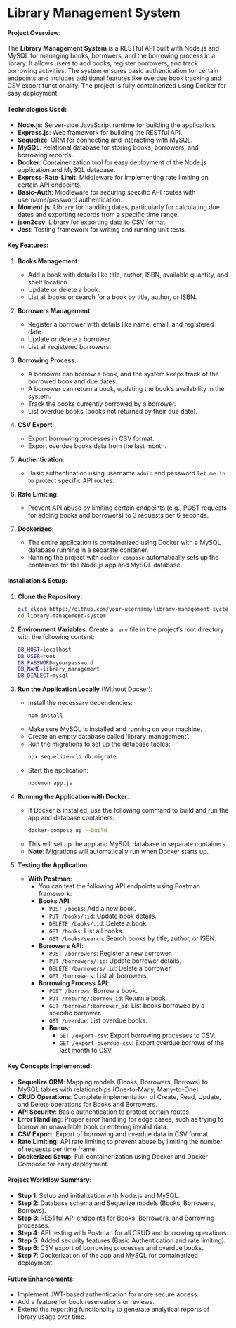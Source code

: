
# Library Management System

#### **Project Overview**:
The **Library Management System** is a RESTful API built with Node.js and MySQL for managing books, borrowers, and the borrowing process in a library. It allows users to add books, register borrowers, and track borrowing activities. The system ensures basic authentication for certain endpoints and includes additional features like overdue book tracking and CSV export functionality. The project is fully containerized using Docker for easy deployment.

#### **Technologies Used**:
- **Node.js**: Server-side JavaScript runtime for building the application.
- **Express.js**: Web framework for building the RESTful API.
- **Sequelize**: ORM for connecting and interacting with MySQL.
- **MySQL**: Relational database for storing books, borrowers, and borrowing records.
- **Docker**: Containerization tool for easy deployment of the Node.js application and MySQL database.
- **Express-Rate-Limit**: Middleware for implementing rate limiting on certain API endpoints.
- **Basic-Auth**: Middleware for securing specific API routes with username/password authentication.
- **Moment.js**: Library for handling dates, particularly for calculating due dates and exporting records from a specific time range.
- **json2csv**: Library for exporting data to CSV format.
- **Jest**: Testing framework for writing and running unit tests.

#### **Key Features**:
1. **Books Management**:
   - Add a book with details like title, author, ISBN, available quantity, and shelf location.
   - Update or delete a book.
   - List all books or search for a book by title, author, or ISBN.

2. **Borrowers Management**:
   - Register a borrower with details like name, email, and registered date.
   - Update or delete a borrower.
   - List all registered borrowers.

3. **Borrowing Process**:
   - A borrower can borrow a book, and the system keeps track of the borrowed book and due dates.
   - A borrower can return a book, updating the book’s availability in the system.
   - Track the books currently borrowed by a borrower.
   - List overdue books (books not returned by their due date).

4. **CSV Export**:
   - Export borrowing processes in CSV format.
   - Export overdue books data from the last month.

5. **Authentication**:
   - Basic authentication using username `admin` and password `let.me.in` to protect specific API routes.

6. **Rate Limiting**:
   - Prevent API abuse by limiting certain endpoints (e.g., POST requests for adding books and borrowers) to 3 requests per 6 seconds.

7. **Dockerized**:
   - The entire application is containerized using Docker with a MySQL database running in a separate container.
   - Running the project with `docker-compose` automatically sets up the containers for the Node.js app and MySQL database.


#### **Installation & Setup**:

1. **Clone the Repository**:
   ```bash
   git clone https://github.com/your-username/library-management-system.git
   cd library-management-system
   ```

2. **Environment Variables**:
   Create a `.env` file in the project’s root directory with the following content:
   ```bash
   DB_HOST=localhost
   DB_USER=root
   DB_PASSWORD=yourpassword
   DB_NAME=library_management
   DB_DIALECT=mysql
   ```

3. **Run the Application Locally** (Without Docker):
   - Install the necessary dependencies:
     ```bash
     npm install
     ```
   - Make sure MySQL is installed and running on your machine.
   - Create an empty database called 'library_management'.
   - Run the migrations to set up the database tables:
     ```bash
     npx sequelize-cli db:migrate
     ```
   - Start the application:
     ```bash
     nodemon app.js
     ```

4. **Running the Application with Docker**:
   - If Docker is installed, use the following command to build and run the app and database containers:
     ```bash
     docker-compose up --build
     ```
   - This will set up the app and MySQL database in separate containers.
   - **Note**: Migrations will automatically run when Docker starts up.

5. **Testing the Application**:
   - **With Postman**:
     - You can test the following API endpoints using Postman framework:
     - **Books API**:
       - `POST /books`: Add a new book.
       - `PUT /books/:id`: Update book details.
       - `DELETE /books/:id`: Delete a book.
       - `GET /books`: List all books.
       - `GET /books/search`: Search books by title, author, or ISBN.
     - **Borrowers API**:
       - `POST /borrowers`: Register a new borrower.
       - `PUT /borrowers/:id`: Update borrower details.
       - `DELETE /borrowers/:id`: Delete a borrower.
       - `GET /borrowers`: List all borrowers.
     - **Borrowing Process API**:
       - `POST /borrows`: Borrow a book.
       - `PUT /returns/:borrow_id`: Return a book.
       - `GET /borrows/:borrower_id`: List books borrowed by a specific borrower.
       - `GET /overdue`: List overdue books.
       - **Bonus**:
         - `GET /export-csv`: Export borrowing processes to CSV.
         - `GET /export-overdue-csv`: Export overdue borrows of the last month to CSV.

#### **Key Concepts Implemented**:
- **Sequelize ORM**: Mapping models (Books, Borrowers, Borrows) to MySQL tables with relationships (One-to-Many, Many-to-One).
- **CRUD Operations**: Complete implementation of Create, Read, Update, and Delete operations for Books and Borrowers.
- **API Security**: Basic authentication to protect certain routes.
- **Error Handling**: Proper error handling for edge cases, such as trying to borrow an unavailable book or entering invalid data.
- **CSV Export**: Export of borrowing and overdue data in CSV format.
- **Rate Limiting**: API rate limiting to prevent abuse by limiting the number of requests per time frame.
- **Dockerized Setup**: Full containerization using Docker and Docker Compose for easy deployment.

#### **Project Workflow Summary**:

- **Step 1**: Setup and initialization with Node.js and MySQL.
- **Step 2**: Database schema and Sequelize models (Books, Borrowers, Borrows).
- **Step 3**: RESTful API endpoints for Books, Borrowers, and Borrowing processes.
- **Step 4**: API testing with Postman for all CRUD and borrowing operations.
- **Step 5**: Added security features (Basic Authentication and rate limiting).
- **Step 6**: CSV export of borrowing processes and overdue books.
- **Step 7**: Dockerization of the app and MySQL for containerized deployment.

#### **Future Enhancements**:
- Implement JWT-based authentication for more secure access.
- Add a feature for book reservations or reviews.
- Extend the reporting functionality to generate analytical reports of library usage over time.

